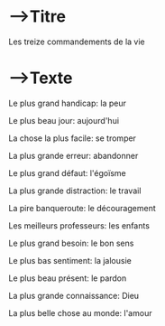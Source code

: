 # -->Titre

Les treize commandements de la vie



# -->Texte



Le plus grand handicap: la peur 

Le plus beau jour: aujourd'hui 

La chose la plus facile: se tromper 

La plus grande erreur: abandonner 

Le plus grand défaut: l'égoïsme 

La plus grande distraction: le travail 

La pire banqueroute: le découragement 

Les meilleurs professeurs: les enfants 

Le plus grand besoin: le bon sens 

Le plus bas sentiment: la jalousie 

Le plus beau présent: le pardon 

La plus grande connaissance: Dieu 

La plus belle chose au monde: l'amour 



